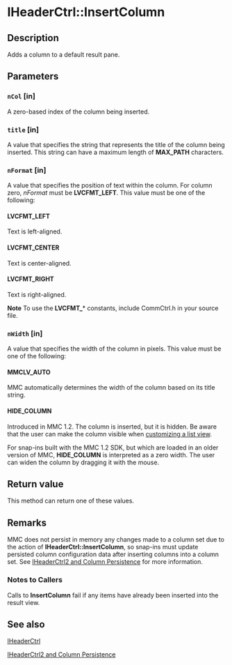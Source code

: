 # IHeaderCtrl::InsertColumn

## Description

Adds a column to a default result pane.

## Parameters

### `nCol` [in]

A zero-based index of the column being inserted.

### `title` [in]

A value that specifies the string that represents the title of the column being inserted. This string can have a maximum length of **MAX_PATH** characters.

### `nFormat` [in]

A value that specifies the position of text within the column. For column zero, *nFormat* must be **LVCFMT_LEFT**. This value must be one of the following:

#### LVCFMT_LEFT

Text is left-aligned.

#### LVCFMT_CENTER

Text is center-aligned.

#### LVCFMT_RIGHT

Text is right-aligned.

**Note** To use the **LVCFMT_*** constants, include CommCtrl.h in your source file.

### `nWidth` [in]

A value that specifies the width of the column in pixels. This value must be one of the following:

#### MMCLV_AUTO

MMC automatically determines the width of the column based on its title string.

#### HIDE_COLUMN

Introduced in MMC 1.2. The column is inserted, but it is hidden. Be aware that the user can make the column visible when
[customizing a list view](https://learn.microsoft.com/previous-versions/windows/desktop/mmc/how-column-configuration-data-is-used).

For snap-ins built with the MMC 1.2 SDK, but which are loaded in an older version of MMC, **HIDE_COLUMN** is interpreted as a zero width. The user can widen the column by dragging it with the mouse.

## Return value

This method can return one of these values.

## Remarks

MMC does not persist in memory any changes made to a column set due to the action of **IHeaderCtrl::InsertColumn**, so snap-ins must update persisted column configuration data after inserting columns into a column set. See
[IHeaderCtrl2 and Column Persistence](https://learn.microsoft.com/previous-versions/windows/desktop/mmc/iheaderctrl2-and-column-persistence) for more information.

### Notes to Callers

Calls to
**InsertColumn** fail if any items have already been inserted into the result view.

## See also

[IHeaderCtrl](https://learn.microsoft.com/windows/desktop/api/mmc/nn-mmc-iheaderctrl)

[IHeaderCtrl2 and Column Persistence](https://learn.microsoft.com/previous-versions/windows/desktop/mmc/iheaderctrl2-and-column-persistence)